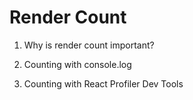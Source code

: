 # Render Count

1. Why is render count important?

2. Counting with console.log

3. Counting with React Profiler Dev Tools

